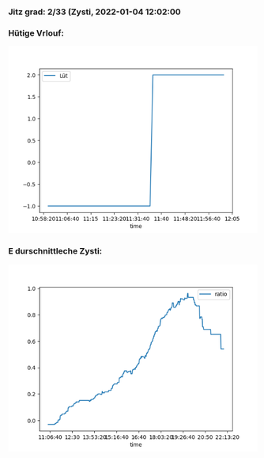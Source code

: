 ### Jitz grad: 2/33 (Zysti, 2022-01-04 12:02:00

### Hütige Vrlouf:
![Graph](Today.png)

### E durschnittleche Zysti:
![Graph](Zysti.png)